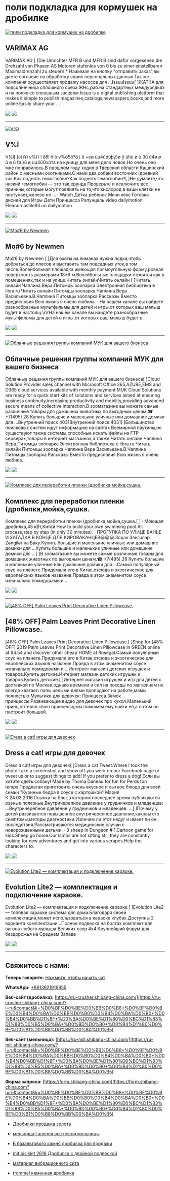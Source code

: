 # поли подкладка для кормушек на дробилке

<a href="https://swt.shibang-china.com/?l=ru&img&k=%D0%BF%D0%BE%D0%BB%D0%B8+%D0%BF%D0%BE%D0%B4%D0%BA%D0%BB%D0%B0%D0%B4%D0%BA%D0%B0+%D0%B4%D0%BB%D1%8F+%D0%BA%D0%BE%D1%80%D0%BC%D1%83%D1%88%D0%B5%D0%BA+%D0%BD%D0%B0+%D0%B4%D1%80%D0%BE%D0%B1%D0%B8%D0%BB%D0%BA%D0%B5" target="_blank">![поли подкладка для кормушек на дробилке](http://static.shibang-china.com/all-800x300/331.jpg)</a>

## VARIMAX AG
VARIMAX AG [ ]Die Umrichter MFR B und MFR B sind daf&#252;r vorgesehen,die Drehzahl von Phasen AS Motoren stufenlos von 0 bis zu einer einstellbaren Maximaldrehzahl zu steuern.* Нажимая на кнопку &quot;отправить заказ&quot;,вы даете согласие на обработку своих персональных данных.Так же компания осуществляет продажу насосов для …IssuuIssuu[ ]ЖАТКА для подсолнечника сплошного среза ЖНc,раб.на стандартных междурядьях и на полях со сплошным засевом.Issuu is a digital publishing platform that makes it simple to publish magazines,catalogs,newspapers,books,and more online.Easily share your …


<a href="https://whatsapp.shibangsoft.com/WhatsApp.php" target="_blank" title="WhatsApp">![](http://static.shibang-china.com/icon/whatsapp.png)</a> <a href="https://swt.shibang-china.com/?l=ru&icon&k=%D0%BF%D0%BE%D0%BB%D0%B8+%D0%BF%D0%BE%D0%B4%D0%BA%D0%BB%D0%B0%D0%B4%D0%BA%D0%B0+%D0%B4%D0%BB%D1%8F+%D0%BA%D0%BE%D1%80%D0%BC%D1%83%D1%88%D0%B5%D0%BA+%D0%BD%D0%B0+%D0%B4%D1%80%D0%BE%D0%B1%D0%B8%D0%BB%D0%BA%D0%B5" target="_blank">![](http://static.shibang-china.com/icon/chat-ru.png)</a>

---

<a href="https://swt.shibang-china.com/?l=ru&img&k=%D0%BF%D0%BE%D0%BB%D0%B8+%D0%BF%D0%BE%D0%B4%D0%BA%D0%BB%D0%B0%D0%B4%D0%BA%D0%B0+%D0%B4%D0%BB%D1%8F+%D0%BA%D0%BE%D1%80%D0%BC%D1%83%D1%88%D0%B5%D0%BA+%D0%BD%D0%B0+%D0%B4%D1%80%D0%BE%D0%B1%D0%B8%D0%BB%D0%BA%D0%B5" target="_blank">![V%&#238;](http://static.shibang-china.com/all-800x300/1138.jpg)</a>

## V%&#238;
V%&#238;[ ]&#235;&#236; &#237;&#165;&#236; v%&#238; &#237; &#239; &#240;6&#239; &#241; &#242; v%&#243;5&#244;?&#245; &#237; &#246; &#247;e&#248; &#249;&#250;4&#251;d&#252;&#254;&#253;}&#248; &#255; &#250;h&#249; &#248; &#249; 3&#251; &#250;4&#248; &#248; &#251; &#248; &#251; f&#248; }&#251; &#248; &#249;&#250;4&#251;Охота на куницу для меня дело новое.Но очень оно мне понравилось.В прошлом году ходил в Тверской области Кашинский район с месными охотниками.С нами два собаки восточник (древний как.Как поднять гемоглобин?Как поднять гемоглобин?[ ]Не думайте,что низкий гемоглобин — это так,ерунда.Проверьте и исключите все причины,которые могут повлиять на то,что кислород в ваши клетки не поступает,железо не …&nbsp;&#0183;&#32;Watch Детка ребенок Мячи кекс Готовка дисней для Игры Дети Принцесса Рапунцель video dailymotion Eleanorcastile83 on dailymotion


<a href="https://whatsapp.shibangsoft.com/WhatsApp.php" target="_blank" title="WhatsApp">![](http://static.shibang-china.com/icon/whatsapp.png)</a> <a href="https://swt.shibang-china.com/?l=ru&icon&k=%D0%BF%D0%BE%D0%BB%D0%B8+%D0%BF%D0%BE%D0%B4%D0%BA%D0%BB%D0%B0%D0%B4%D0%BA%D0%B0+%D0%B4%D0%BB%D1%8F+%D0%BA%D0%BE%D1%80%D0%BC%D1%83%D1%88%D0%B5%D0%BA+%D0%BD%D0%B0+%D0%B4%D1%80%D0%BE%D0%B1%D0%B8%D0%BB%D0%BA%D0%B5" target="_blank">![](http://static.shibang-china.com/icon/chat-ru.png)</a>

---

<a href="https://swt.shibang-china.com/?l=ru&img&k=%D0%BF%D0%BE%D0%BB%D0%B8+%D0%BF%D0%BE%D0%B4%D0%BA%D0%BB%D0%B0%D0%B4%D0%BA%D0%B0+%D0%B4%D0%BB%D1%8F+%D0%BA%D0%BE%D1%80%D0%BC%D1%83%D1%88%D0%B5%D0%BA+%D0%BD%D0%B0+%D0%B4%D1%80%D0%BE%D0%B1%D0%B8%D0%BB%D0%BA%D0%B5" target="_blank">![Mo#6 by Newmen](http://static.shibang-china.com/all-800x300/315.jpg)</a>

## Mo#6 by Newmen
Mo#6 by Newmen [ ]Для охоты на лиманах нужна лодка,чтобы добраться до плесов и выставить там подсадных уток,в том числе.Волейбольная площадка имеющая прямоугольную форму,ровная поверхность размерами 18*9 м.Волейбольные площадки строятся как в помещениях,так и на улице.Читать онлайнЧитать онлайн [ ]Читать онлайн Чаплина Вера.Питомцы зоопарка Электронная библиотека e libra.ru Читать онлайн Питомцы зоопарка.Чаплина Вера Васильевна.В.Чаплина Питомцы зоопарка Рассказы Вместо предисловия Всю жизнь я очень любила.&nbsp;&#0183;&#32;На нашем канале вы найдете разнообразные мультфильмы для детей и игры,от которых ваш малыш будет в настоящ.\r\rНа нашем канале вы найдете разнообразные мультфильмы для детей и игры,от которых ваш малыш будет в.


<a href="https://whatsapp.shibangsoft.com/WhatsApp.php" target="_blank" title="WhatsApp">![](http://static.shibang-china.com/icon/whatsapp.png)</a> <a href="https://swt.shibang-china.com/?l=ru&icon&k=%D0%BF%D0%BE%D0%BB%D0%B8+%D0%BF%D0%BE%D0%B4%D0%BA%D0%BB%D0%B0%D0%B4%D0%BA%D0%B0+%D0%B4%D0%BB%D1%8F+%D0%BA%D0%BE%D1%80%D0%BC%D1%83%D1%88%D0%B5%D0%BA+%D0%BD%D0%B0+%D0%B4%D1%80%D0%BE%D0%B1%D0%B8%D0%BB%D0%BA%D0%B5" target="_blank">![](http://static.shibang-china.com/icon/chat-ru.png)</a>

---

<a href="https://swt.shibang-china.com/?l=ru&img&k=%D0%BF%D0%BE%D0%BB%D0%B8+%D0%BF%D0%BE%D0%B4%D0%BA%D0%BB%D0%B0%D0%B4%D0%BA%D0%B0+%D0%B4%D0%BB%D1%8F+%D0%BA%D0%BE%D1%80%D0%BC%D1%83%D1%88%D0%B5%D0%BA+%D0%BD%D0%B0+%D0%B4%D1%80%D0%BE%D0%B1%D0%B8%D0%BB%D0%BA%D0%B5" target="_blank">![Облачные решения группы компаний МУК для вашего бизнеса](http://static.shibang-china.com/all-800x300/732.jpg)</a>

## Облачные решения группы компаний МУК для вашего бизнеса
Облачные решения группы компаний МУК для вашего бизнеса[ ]Cloud Solution Provider sales channel with Microsoft Office 365,AZURE,EMS and D365 cloud services available with monthly payment.MUK Cloud Solutions are ready for a quick start kits of solutions and services aimed at ensuring business continuity,increasing productivity and mobility,providing advanced secure means of collective interaction.В зоомагазине вы можете самые различные товары для домашних животных по выгодным ценам.☎ +7(495) 28 Купить большие и маленькие уличные или домашние домики для …Внутренний поиск 4031Внутренний поиск 4031[ ]Большинство поисковых систем ищут информацию на сайтах Всемирной паутины,но существуют также системы,способные искать файлы на FTP серверах,товары в интернет магазинах,а также.Читать онлайн Чаплина Вера.Питомцы зоопарка Электронная библиотека e libra.ru Читать онлайн Питомцы зоопарка.Чаплина Вера Васильевна.В.Чаплина Питомцы зоопарка Рассказы Вместо предисловия Всю жизнь я очень любила.


<a href="https://whatsapp.shibangsoft.com/WhatsApp.php" target="_blank" title="WhatsApp">![](http://static.shibang-china.com/icon/whatsapp.png)</a> <a href="https://swt.shibang-china.com/?l=ru&icon&k=%D0%BF%D0%BE%D0%BB%D0%B8+%D0%BF%D0%BE%D0%B4%D0%BA%D0%BB%D0%B0%D0%B4%D0%BA%D0%B0+%D0%B4%D0%BB%D1%8F+%D0%BA%D0%BE%D1%80%D0%BC%D1%83%D1%88%D0%B5%D0%BA+%D0%BD%D0%B0+%D0%B4%D1%80%D0%BE%D0%B1%D0%B8%D0%BB%D0%BA%D0%B5" target="_blank">![](http://static.shibang-china.com/icon/chat-ru.png)</a>

---

<a href="https://swt.shibang-china.com/?l=ru&img&k=%D0%BF%D0%BE%D0%BB%D0%B8+%D0%BF%D0%BE%D0%B4%D0%BA%D0%BB%D0%B0%D0%B4%D0%BA%D0%B0+%D0%B4%D0%BB%D1%8F+%D0%BA%D0%BE%D1%80%D0%BC%D1%83%D1%88%D0%B5%D0%BA+%D0%BD%D0%B0+%D0%B4%D1%80%D0%BE%D0%B1%D0%B8%D0%BB%D0%BA%D0%B5" target="_blank">![Комплекс для переработки пленки (дробилка,мойка,сушка.](http://static.shibang-china.com/all-800x300/330.jpg)</a>

## Комплекс для переработки пленки (дробилка,мойка,сушка.
Комплекс для переработки пленки (дробилка,мойка,сушка.[ ]&nbsp;&#0183;&#32;Моющая дробилка,45 кВт,Китай.How to build your own swimming pool.All process,step by step (in only 30 minutes).&nbsp;&#0183;&#32;ПРОГУЛКА ПО УЛИЦЕ БАНЬЕ И ЗАГАДКА В КОНЦЕ ДЛЯ КИРОВАКАНЦЕВ😀😀😀.Зорак Зангилар Zəngilər на Баку.Купить большие и маленькие уличные или домашние домики для …Купить большие и маленькие уличные или домашние домики для …[ ]В зоомагазине вы можете самые различные товары для домашних животных по выгодным ценам.☎ +7(495) 28 Купить большие и маленькие уличные или домашние домики для …Самый популярный соус на планете.Придумали его в Китае,отсюда и экзотическое для европейских языков название.Правда в этом знаменитом соусе изначально помидорами и …


<a href="https://whatsapp.shibangsoft.com/WhatsApp.php" target="_blank" title="WhatsApp">![](http://static.shibang-china.com/icon/whatsapp.png)</a> <a href="https://swt.shibang-china.com/?l=ru&icon&k=%D0%BF%D0%BE%D0%BB%D0%B8+%D0%BF%D0%BE%D0%B4%D0%BA%D0%BB%D0%B0%D0%B4%D0%BA%D0%B0+%D0%B4%D0%BB%D1%8F+%D0%BA%D0%BE%D1%80%D0%BC%D1%83%D1%88%D0%B5%D0%BA+%D0%BD%D0%B0+%D0%B4%D1%80%D0%BE%D0%B1%D0%B8%D0%BB%D0%BA%D0%B5" target="_blank">![](http://static.shibang-china.com/icon/chat-ru.png)</a>

---

<a href="https://swt.shibang-china.com/?l=ru&img&k=%D0%BF%D0%BE%D0%BB%D0%B8+%D0%BF%D0%BE%D0%B4%D0%BA%D0%BB%D0%B0%D0%B4%D0%BA%D0%B0+%D0%B4%D0%BB%D1%8F+%D0%BA%D0%BE%D1%80%D0%BC%D1%83%D1%88%D0%B5%D0%BA+%D0%BD%D0%B0+%D0%B4%D1%80%D0%BE%D0%B1%D0%B8%D0%BB%D0%BA%D0%B5" target="_blank">![[48% OFF] Palm Leaves Print Decorative Linen Pillowcase.](http://static.shibang-china.com/all-800x300/1214.jpg)</a>

## [48% OFF] Palm Leaves Print Decorative Linen Pillowcase.
[48% OFF] Palm Leaves Print Decorative Linen Pillowcase.[ ]Shop for [48% OFF] 2019 Palm Leaves Print Decorative Linen Pillowcase in GREEN online at $4.54 and discover other cheap HOME at Rosegal.Самый популярный соус на планете.Придумали его в Китае,отсюда и экзотическое для европейских языков название.Правда в этом знаменитом соусе изначально помидорами и …Интернет магазин детских игрушек и товаров.Купить детские.Интернет магазин детских игрушек и товаров.Купить детские.[ ]Интернет магазин игрушек и игр для детей с доставкой по Москве.однако времени и сил на походы по магазинам не всегда хватает: папы целыми днями пропадают на работе,мамы полностью.Мультики для девочек: Принцесса.Замок принцессы.Развивающее видео для девочек про кукол.Маленький принц потерял свою принцессу,мы поможем ему найти её,а потом он построит большой.


<a href="https://whatsapp.shibangsoft.com/WhatsApp.php" target="_blank" title="WhatsApp">![](http://static.shibang-china.com/icon/whatsapp.png)</a> <a href="https://swt.shibang-china.com/?l=ru&icon&k=%D0%BF%D0%BE%D0%BB%D0%B8+%D0%BF%D0%BE%D0%B4%D0%BA%D0%BB%D0%B0%D0%B4%D0%BA%D0%B0+%D0%B4%D0%BB%D1%8F+%D0%BA%D0%BE%D1%80%D0%BC%D1%83%D1%88%D0%B5%D0%BA+%D0%BD%D0%B0+%D0%B4%D1%80%D0%BE%D0%B1%D0%B8%D0%BB%D0%BA%D0%B5" target="_blank">![](http://static.shibang-china.com/icon/chat-ru.png)</a>

---

<a href="https://swt.shibang-china.com/?l=ru&img&k=%D0%BF%D0%BE%D0%BB%D0%B8+%D0%BF%D0%BE%D0%B4%D0%BA%D0%BB%D0%B0%D0%B4%D0%BA%D0%B0+%D0%B4%D0%BB%D1%8F+%D0%BA%D0%BE%D1%80%D0%BC%D1%83%D1%88%D0%B5%D0%BA+%D0%BD%D0%B0+%D0%B4%D1%80%D0%BE%D0%B1%D0%B8%D0%BB%D0%BA%D0%B5" target="_blank">![Dress a cat! игры для девочек](http://static.shibang-china.com/all-800x300/661.jpg)</a>

## Dress a cat! игры для девочек
Dress a cat! игры для девочек[ ]Dress a cat Tweet.Where I took the photo.Take a screenshot and show off you work on our Facebook page or tweet us or to suggest things to add! If you prefer to dress a dog! Если вы хотите одеть собаку! Made by Thoma Daneau for fun for Perds ton temps.Предлагая приготовить очень вкусное и сытное блюдо для всей семьи &quot;Куриные бедра в соусе с картошкой&quot; Мария К.24.03.2016.Ссылка на блог,в котором последнее время публикуются разные полезные.Внутричерепное давление у грудничков и младенцев: …Внутричерепное давление у грудничков и младенцев: …[ ]Почему у детей развивается повышенное внутричерепное давление,каковы его симптомы,методы диагностики.Излечим ли этот недуг и имеет ли он последствия.Рассматриваются медицинские случаи с новорожденными детьми.&nbsp;&#0183;&#32;3 sheep in Dungeon # 1.Cartoon game for kids.Sheep go home.Our lambs are not sitting still,they are constantly looking for new adventures and get into various scrapes.Help the characters to.


<a href="https://whatsapp.shibangsoft.com/WhatsApp.php" target="_blank" title="WhatsApp">![](http://static.shibang-china.com/icon/whatsapp.png)</a> <a href="https://swt.shibang-china.com/?l=ru&icon&k=%D0%BF%D0%BE%D0%BB%D0%B8+%D0%BF%D0%BE%D0%B4%D0%BA%D0%BB%D0%B0%D0%B4%D0%BA%D0%B0+%D0%B4%D0%BB%D1%8F+%D0%BA%D0%BE%D1%80%D0%BC%D1%83%D1%88%D0%B5%D0%BA+%D0%BD%D0%B0+%D0%B4%D1%80%D0%BE%D0%B1%D0%B8%D0%BB%D0%BA%D0%B5" target="_blank">![](http://static.shibang-china.com/icon/chat-ru.png)</a>

---

<a href="https://swt.shibang-china.com/?l=ru&img&k=%D0%BF%D0%BE%D0%BB%D0%B8+%D0%BF%D0%BE%D0%B4%D0%BA%D0%BB%D0%B0%D0%B4%D0%BA%D0%B0+%D0%B4%D0%BB%D1%8F+%D0%BA%D0%BE%D1%80%D0%BC%D1%83%D1%88%D0%B5%D0%BA+%D0%BD%D0%B0+%D0%B4%D1%80%D0%BE%D0%B1%D0%B8%D0%BB%D0%BA%D0%B5" target="_blank">![Evolution Lite2 — комплектация и подключение караоке.](http://static.shibang-china.com/all-800x300/292.jpg)</a>

## Evolution Lite2 — комплектация и подключение караоке.
Evolution Lite2 — комплектация и подключение караоке.[ ]Evolution Lite2 — топовая караоке система для дома.Благодаря своей комплектации,может использоваться в караоке клубах.Доступны 2 варианта комплектации…Полное подвеска на болтах комплект для вагона любого малыша Великих озер 4x4.Крупнейший форум для бездорожья на Среднем Западе

<a href="https://whatsapp.shibangsoft.com/WhatsApp.php" target="_blank" title="WhatsApp">![](http://static.shibang-china.com/icon/whatsapp.png)</a> <a href="https://swt.shibang-china.com/?l=ru&icon&k=%D0%BF%D0%BE%D0%BB%D0%B8+%D0%BF%D0%BE%D0%B4%D0%BA%D0%BB%D0%B0%D0%B4%D0%BA%D0%B0+%D0%B4%D0%BB%D1%8F+%D0%BA%D0%BE%D1%80%D0%BC%D1%83%D1%88%D0%B5%D0%BA+%D0%BD%D0%B0+%D0%B4%D1%80%D0%BE%D0%B1%D0%B8%D0%BB%D0%BA%D0%B5" target="_blank">![](http://static.shibang-china.com/icon/chat-ru.png)</a>

---
## Свяжитесь с нами:

**Теперь говорите:** [Нажмите, чтобы начать чат](https://swt.shibang-china.com?l=ru&contact&k=%D0%BF%D0%BE%D0%BB%D0%B8+%D0%BF%D0%BE%D0%B4%D0%BA%D0%BB%D0%B0%D0%B4%D0%BA%D0%B0+%D0%B4%D0%BB%D1%8F+%D0%BA%D0%BE%D1%80%D0%BC%D1%83%D1%88%D0%B5%D0%BA+%D0%BD%D0%B0+%D0%B4%D1%80%D0%BE%D0%B1%D0%B8%D0%BB%D0%BA%D0%B5)

**WhatsApp:**  [+8613621919955](https://whatsapp.shibangsoft.com/WhatsApp.php)

**Веб-сайт (дробилка):** [https://ru-crusher.shibang-china.com/](https://ru-crusher.shibang-china.com/?l=ru&contact&k=%D0%BF%D0%BE%D0%BB%D0%B8+%D0%BF%D0%BE%D0%B4%D0%BA%D0%BB%D0%B0%D0%B4%D0%BA%D0%B0+%D0%B4%D0%BB%D1%8F+%D0%BA%D0%BE%D1%80%D0%BC%D1%83%D1%88%D0%B5%D0%BA+%D0%BD%D0%B0+%D0%B4%D1%80%D0%BE%D0%B1%D0%B8%D0%BB%D0%BA%D0%B5)

**Веб-сайт (мельница):** [https://ru-mill.shibang-china.com/](https://ru-mill.shibang-china.com/?l=ru&contact&k=%D0%BF%D0%BE%D0%BB%D0%B8+%D0%BF%D0%BE%D0%B4%D0%BA%D0%BB%D0%B0%D0%B4%D0%BA%D0%B0+%D0%B4%D0%BB%D1%8F+%D0%BA%D0%BE%D1%80%D0%BC%D1%83%D1%88%D0%B5%D0%BA+%D0%BD%D0%B0+%D0%B4%D1%80%D0%BE%D0%B1%D0%B8%D0%BB%D0%BA%D0%B5)

**Форма запроса:** [https://form.shibang-china.com](https://form.shibang-china.com?l=ru&contact&k=%D0%BF%D0%BE%D0%BB%D0%B8+%D0%BF%D0%BE%D0%B4%D0%BA%D0%BB%D0%B0%D0%B4%D0%BA%D0%B0+%D0%B4%D0%BB%D1%8F+%D0%BA%D0%BE%D1%80%D0%BC%D1%83%D1%88%D0%B5%D0%BA+%D0%BD%D0%B0+%D0%B4%D1%80%D0%BE%D0%B1%D0%B8%D0%BB%D0%BA%D0%B5)

* [Дробилки продажа золота](../116/%D0%94%D1%80%D0%BE%D0%B1%D0%B8%D0%BB%D0%BA%D0%B8%20%D0%BF%D1%80%D0%BE%D0%B4%D0%B0%D0%B6%D0%B0%20%D0%B7%D0%BE%D0%BB%D0%BE%D1%82%D0%B0.md)

* [мельница Галерея все песни мельницы](../112/%D0%BC%D0%B5%D0%BB%D1%8C%D0%BD%D0%B8%D1%86%D0%B0%20%D0%93%D0%B0%D0%BB%D0%B5%D1%80%D0%B5%D1%8F%20%D0%B2%D1%81%D0%B5%20%D0%BF%D0%B5%D1%81%D0%BD%D0%B8%20%D0%BC%D0%B5%D0%BB%D1%8C%D0%BD%D0%B8%D1%86%D1%8B.md)

* [Б базальтового камня дробилка для продажи](../112/%D0%91%20%D0%B1%D0%B0%D0%B7%D0%B0%D0%BB%D1%8C%D1%82%D0%BE%D0%B2%D0%BE%D0%B3%D0%BE%20%D0%BA%D0%B0%D0%BC%D0%BD%D1%8F%20%D0%B4%D1%80%D0%BE%D0%B1%D0%B8%D0%BB%D0%BA%D0%B0%20%D0%B4%D0%BB%D1%8F%20%D0%BF%D1%80%D0%BE%D0%B4%D0%B0%D0%B6%D0%B8.md)

* [mit bisiklet 2619 Дробилка с двойной подвеской](../117/mit%20bisiklet%202619%20%D0%94%D1%80%D0%BE%D0%B1%D0%B8%D0%BB%D0%BA%D0%B0%20%D1%81%20%D0%B4%D0%B2%D0%BE%D0%B9%D0%BD%D0%BE%D0%B9%20%D0%BF%D0%BE%D0%B4%D0%B2%D0%B5%D1%81%D0%BA%D0%BE%D0%B9.md)

* [материал вибрационного сита](../109/%D0%BC%D0%B0%D1%82%D0%B5%D1%80%D0%B8%D0%B0%D0%BB%20%D0%B2%D0%B8%D0%B1%D1%80%D0%B0%D1%86%D0%B8%D0%BE%D0%BD%D0%BD%D0%BE%D0%B3%D0%BE%20%D1%81%D0%B8%D1%82%D0%B0.md)

* [trommel каменная дробилка](../115/trommel%20%D0%BA%D0%B0%D0%BC%D0%B5%D0%BD%D0%BD%D0%B0%D1%8F%20%D0%B4%D1%80%D0%BE%D0%B1%D0%B8%D0%BB%D0%BA%D0%B0.md)
